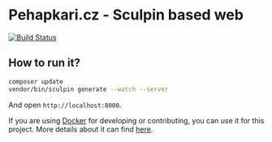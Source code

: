 # Pehapkari.cz - Sculpin based web

[![Build Status](https://img.shields.io/travis/pehapkari/pehapkari.cz.svg?style=flat-square)](https://travis-ci.org/pehapkari/pehapkari.cz)

## How to run it?

```sh
composer update
vendor/bin/sculpin generate --watch --server
```

And open `http://localhost:8000`.

If you are using [Docker](https://docker.com) for developing or contributing, you can use it for this project. More details about it can find [here](docs/docker.md).
